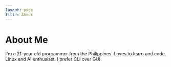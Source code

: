 ```yaml
---
layout: page 
title: About
---
```


# About Me
I'm a 21-year old programmer from the Philippines. Loves to learn and code. Linux and AI enthusiast. I prefer CLI over GUI.
